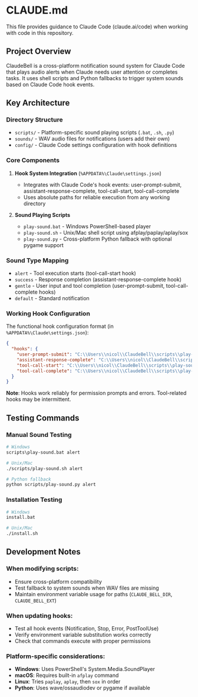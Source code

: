 # CLAUDE.md

This file provides guidance to Claude Code (claude.ai/code) when working with code in this repository.

## Project Overview

ClaudeBell is a cross-platform notification sound system for Claude Code that plays audio alerts when Claude needs user attention or completes tasks. It uses shell scripts and Python fallbacks to trigger system sounds based on Claude Code hook events.

## Key Architecture

### Directory Structure
- `scripts/` - Platform-specific sound playing scripts (`.bat`, `.sh`, `.py`)
- `sounds/` - WAV audio files for notifications (users add their own)
- `config/` - Claude Code settings configuration with hook definitions

### Core Components

1. **Hook System Integration** (`%APPDATA%\Claude\settings.json`)
   - Integrates with Claude Code's hook events: user-prompt-submit, assistant-response-complete, tool-call-start, tool-call-complete
   - Uses absolute paths for reliable execution from any working directory

2. **Sound Playing Scripts**
   - `play-sound.bat` - Windows PowerShell-based player
   - `play-sound.sh` - Unix/Mac shell script using afplay/paplay/aplay/sox
   - `play-sound.py` - Cross-platform Python fallback with optional pygame support

### Sound Type Mapping
- `alert` - Tool execution starts (tool-call-start hook)
- `success` - Response completion (assistant-response-complete hook)
- `gentle` - User input and tool completion (user-prompt-submit, tool-call-complete hooks)
- `default` - Standard notification

### Working Hook Configuration

The functional hook configuration format (in `%APPDATA%\Claude\settings.json`):

```json
{
  "hooks": {
    "user-prompt-submit": "C:\\Users\\nicol\\ClaudeBell\\scripts\\play-sound.bat gentle",
    "assistant-response-complete": "C:\\Users\\nicol\\ClaudeBell\\scripts\\play-sound.bat success",
    "tool-call-start": "C:\\Users\\nicol\\ClaudeBell\\scripts\\play-sound.bat alert",
    "tool-call-complete": "C:\\Users\\nicol\\ClaudeBell\\scripts\\play-sound.bat gentle"
  }
}
```

**Note**: Hooks work reliably for permission prompts and errors. Tool-related hooks may be intermittent.

## Testing Commands

### Manual Sound Testing
```bash
# Windows
scripts\play-sound.bat alert

# Unix/Mac
./scripts/play-sound.sh alert

# Python fallback
python scripts/play-sound.py alert
```

### Installation Testing
```bash
# Windows
install.bat

# Unix/Mac
./install.sh
```

## Development Notes

### When modifying scripts:
- Ensure cross-platform compatibility
- Test fallback to system sounds when WAV files are missing
- Maintain environment variable usage for paths (`CLAUDE_BELL_DIR`, `CLAUDE_BELL_EXT`)

### When updating hooks:
- Test all hook events (Notification, Stop, Error, PostToolUse)
- Verify environment variable substitution works correctly
- Check that commands execute with proper permissions

### Platform-specific considerations:
- **Windows**: Uses PowerShell's System.Media.SoundPlayer
- **macOS**: Requires built-in `afplay` command
- **Linux**: Tries `paplay`, `aplay`, then `sox` in order
- **Python**: Uses wave/ossaudiodev or pygame if available